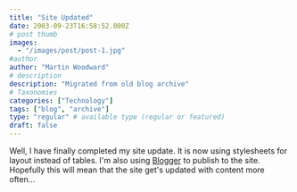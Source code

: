 ```yaml
---
title: "Site Updated"
date: 2003-09-23T16:58:52.000Z
# post thumb
images:
  - "/images/post/post-1.jpg"
#author
author: "Martin Woodward"
# description
description: "Migrated from old blog archive"
# Taxonomies
categories: ["Technology"]
tags: ["blog", "archive"]
type: "regular" # available type (regular or featured)
draft: false
---
```


Well, I have finally completed my site update.  It is now using stylesheets for layout instead of tables.  I'm also using [Blogger](http://www.blogger.com) to publish to the site.  Hopefully this will mean that the site get's updated with content more often...
